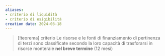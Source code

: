 ```yaml
---
aliases: 
- criterio di liquidità
- criterio di esigibilità
creation date: 2024-03-18
---
```


>[!teorema] criterio
>Le risorse e le fonti di finanziamento di pertinenza di terzi sono classificate secondo la loro capacità di trasforarsi in risorse monteraie **nel breve termine** (12 mesi)